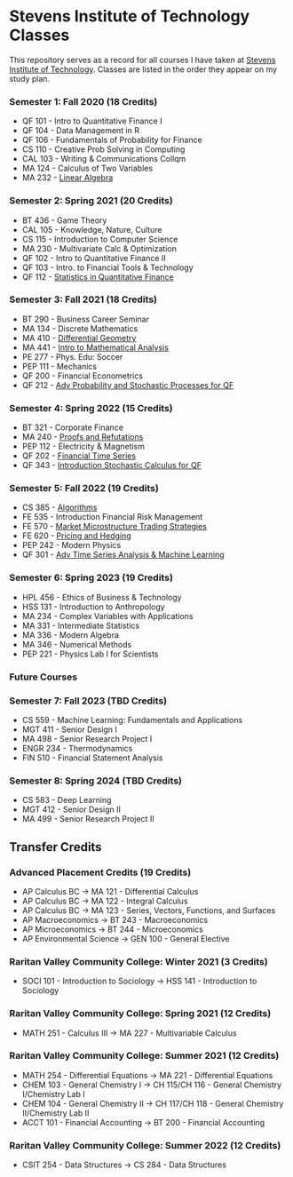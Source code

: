 # Stevens Institute of Technology Classes
This repository serves as a record for all courses I have taken at [Stevens Institute of Technology](https://stevens.edu). Classes are listed in the order they appear on my study plan.

### Semester 1: Fall 2020 (18 Credits)
- QF 101 - Intro to Quantitative Finance I
- QF 104 - Data Management in R
- QF 106 - Fundamentals of Probability for Finance
- CS 110 - Creative Prob Solving in Computing
- CAL 103 - Writing & Communications Collqm
- MA 124 - Calculus of Two Variables
- MA 232 - [Linear Algebra](https://github.com/arjun-koshal/Stevens-Classes/tree/main/F20%20MA%20232)

### Semester 2: Spring 2021 (20 Credits)
- BT 436 - Game Theory
- CAL 105 - Knowledge, Nature, Culture
- CS 115 - Introduction to Computer Science
- MA 230 - Multivariate Calc & Optimization
- QF 102 - Intro to Quantitative Finance II
- QF 103 - Intro. to Financial Tools & Technology
- QF 112 - [Statistics in Quantitative Finance](https://github.com/arjun-koshal/Stevens-Classes/tree/main/S21%20QF%20112)

### Semester 3: Fall 2021 (18 Credits)
- BT 290 - Business Career Seminar
- MA 134 - Discrete Mathematics
- MA 410 - [Differential Geometry](https://github.com/arjun-koshal/Stevens-Classes/tree/main/F21%20MA%20410)
- MA 441 - [Intro to Mathematical Analysis](https://github.com/arjun-koshal/Stevens-Classes/tree/main/F21%20MA%20441)
- PE 277 - Phys. Edu: Soccer
- PEP 111 - Mechanics
- QF 200 - Financial Econometrics
- QF 212 - [Adv Probability and Stochastic Processes for QF](https://github.com/arjun-koshal/Stevens-Classes/tree/main/F21%20QF%20212)

### Semester 4: Spring 2022 (15 Credits)
- BT 321 - Corporate Finance
- MA 240 - [Proofs and Refutations](https://github.com/arjun-koshal/Stevens-Classes/tree/main/S22%20MA%20240)
- PEP 112 - Electricity & Magnetism
- QF 202 - [Financial Time Series](https://github.com/arjun-koshal/Stevens-Classes/tree/main/S22%20QF%20202)
- QF 343 - [Introduction Stochastic Calculus for QF](https://github.com/arjun-koshal/Stevens-Classes/tree/main/S22%20QF%20343)

### Semester 5: Fall 2022 (19 Credits)
- CS 385 - [Algorithms](https://github.com/arjun-koshal/Stevens-Classes/tree/main/F22%20CS%20385)
- FE 535 - Introduction Financial Risk Management
- FE 570 - [Market Microstructure Trading Strategies](https://github.com/arjun-koshal/Stevens-Classes/tree/main/F22%20FE%20570)
- FE 620 - [Pricing and Hedging](https://github.com/arjun-koshal/Stevens-Classes/tree/main/F22%20FE%20620)
- PEP 242 - Modern Physics
- QF 301 - [Adv Time Series Analysis & Machine Learning](https://github.com/arjun-koshal/Stevens-Classes/tree/main/F22%20QF%20301)

### Semester 6: Spring 2023 (19 Credits)
- HPL 456 - Ethics of Business & Technology
- HSS 131 - Introduction to Anthropology
- MA 234 - Complex Variables with Applications
- MA 331 - Intermediate Statistics
- MA 336 - Modern Algebra
- MA 346 - Numerical Methods
- PEP 221 - Physics Lab I for Scientists

### Future Courses

### Semester 7: Fall 2023 (TBD Credits)
- CS 559 - Machine Learning: Fundamentals and Applications
- MGT 411 - Senior Design I
- MA 498 - Senior Research Project I
- ENGR 234 - Thermodynamics
- FIN 510 - Financial Statement Analysis

### Semester 8: Spring 2024 (TBD Credits)
- CS 583 - Deep Learning
- MGT 412 - Senior Design II
- MA 499 - Senior Research Project II

## Transfer Credits

### Advanced Placement Credits (19 Credits)
- AP Calculus BC -> MA 121 - Differential Calculus
- AP Calculus BC -> MA 122 - Integral Calculus
- AP Calculus BC -> MA 123 - Series, Vectors, Functions, and Surfaces
- AP Macroeconomics -> BT 243 - Macroeconomics
- AP Microeconomics -> BT 244 - Microeconomics
- AP Environmental Science -> GEN 100 - General Elective

### Raritan Valley Community College: Winter 2021 (3 Credits)
- SOCI 101 - Introduction to Sociology -> HSS 141 - Introduction to Sociology

### Raritan Valley Community College: Spring 2021 (12 Credits)
- MATH 251 - Calculus III -> MA 227 - Multivariable Calculus

### Raritan Valley Community College: Summer 2021 (12 Credits)
- MATH 254 - Differential Equations -> MA 221 - Differential Equations
- CHEM 103 - General Chemistry I -> CH 115/CH 116 - General Chemistry I/Chemistry Lab I
- CHEM 104 - General Chemistry II -> CH 117/CH 118 - General Chemistry II/Chemistry Lab II
- ACCT 101 - Financial Accounting -> BT 200 - Financial Accounting

### Raritan Valley Community College: Summer 2022 (12 Credits)
- CSIT 254 - Data Structures -> CS 284 - Data Structures
